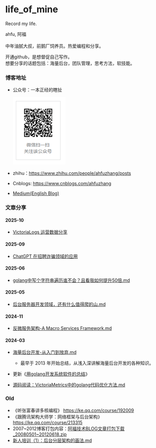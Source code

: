 # life_of_mine
Record my life.

ahfu, 阿福<br/>
<br/>中年油腻大叔，前鹅厂饲养员。热爱编程和分享。

开通github，是想督促自己写作。<br/>
想要分享的话题包括：海量后台，团队管理，思考方法，软技能。<br/>

### 博客地址

* 公众号：一本正经的瞎扯

    ![gongzhonghao](images/gongzhonghao.png)

* zhihu：https://www.zhihu.com/people/ahfuzhang/posts

* Cnblogs: https://www.cnblogs.com/ahfuzhang

* [Medium(English Blog)](https://medium.com/@ahfuzhang)


### 文章分享

#### 2025-10
* [VictoriaLogs 运营数据分享](https://github.com/ahfuzhang/life_of_mine/blob/master/writings/VictoriaLogs%20%E8%BF%90%E8%90%A5%E6%95%B0%E6%8D%AE%E5%88%86%E4%BA%AB/VictoriaLogs%20%E8%BF%90%E8%90%A5%E6%95%B0%E6%8D%AE%E5%88%86%E4%BA%AB.md)

#### 2025-09
* [ChatGPT 在招聘诈骗领域的应用](./writings/chatGPT%20%E5%9C%A8%E6%8B%9B%E8%81%98%E8%AF%88%E9%AA%97%E9%A2%86%E5%9F%9F%E7%9A%84%E5%BA%94%E7%94%A8/chatGPT%20%E5%9C%A8%E6%8B%9B%E8%81%98%E8%AF%88%E9%AA%97%E9%A2%86%E5%9F%9F%E7%9A%84%E5%BA%94%E7%94%A8.md)

#### 2025-06

* [golang中写个字符串遍历谁不会？且看我如何提升50倍.md](./writings/golang中写个字符串遍历谁不会？且看我如何提升50倍/golang中写个字符串遍历谁不会？且看我如何提升50倍.md)

#### 2025-05
* [后台服务器开发领域，还有什么值得爬的山.md](./writings/后台服务器开发领域，还有什么值得爬的山/后台服务器开发领域，还有什么值得爬的山.md)

#### 2024-11
* [反微服务架构-A Macro Services Framework.md](./writings/反微服务架构-A%20Macro%20Services%20Framework/反微服务架构-A%20Macro%20Services%20Framework.md)

#### 2024-03

* [海量后台开发-从入门到放弃.md](writings/%E6%B5%B7%E9%87%8F%E5%90%8E%E5%8F%B0%E5%BC%80%E5%8F%91%E4%BB%8E%E5%85%A5%E9%97%A8%E5%88%B0%E6%94%BE%E5%BC%83/%E6%B5%B7%E9%87%8F%E5%90%8E%E5%8F%B0%E5%BC%80%E5%8F%91-%E4%BB%8E%E5%85%A5%E9%97%A8%E5%88%B0%E6%94%BE%E5%BC%83.md)
  * 最早于 2013 年开始总结，从浅入深讲解海量后台开发的各种知识。

* 更新《[用golang开发系统软件的总结](./writings/用golang开发系统软件的总结/用golang开发系统软件的总结.md)》
* [源码阅读：VictoriaMetrics中的golang代码优化方法.md](./writings/源码阅读：VictoriaMetrics中的golang代码优化方法.md)


### Old

* 《听张富春讲多核编程》   https://ke.qq.com/course/192009
*  《跟腾讯架构大师学：网络框架与后台架构》   https://ke.qq.com/course/213315
* 2007~2012博客打包内容：[阿福技术BLOG文章打包下载_20080501~20120618.zip](wrtings/阿福技术BLOG文章打包下载_20080501~20120618.zip)
* [新人培训（1）：后台分层架构的画法.md](writings/新人培训（1）：后台分层架构的画法.md)

